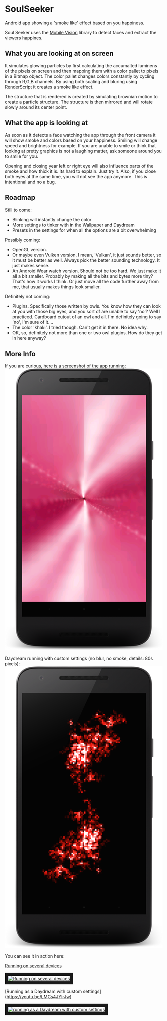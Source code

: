 # SoulSeeker
Android app showing a 'smoke like' effect based on you happiness. 

Soul Seeker uses the [Mobile Vision](https://developers.google.com/vision/introduction) library to detect faces and extract the viewers happines.

## What you are looking at on screen
It simulates glowing particles by first calculating the accumalted luminens of the pixels on screen and then mapping them with a color pallet to pixels in a Bitmap object.
The color pallet changes colors constantly by cycling through R,G,B channels.
By using both scaling and bluring using RenderScript it creates a smoke like effect.

The structure that is rendered is created by simulating brownian motion to create a particle structure. The structure is then mirrored and will rotate slowly around its center point.

## What the app is looking at
As soon as it detects a face watching the app through the front camera it will show smoke and colors based on your happiness.
Smiling will change speed and brightness for example. If you are unable to smile or think that looking at pretty graphics is not a laughing matter, ask someone around you to smile for you.

Opening and closing year left or right eye will also influence parts of the smoke and how thick it is. Its hard to explain. Just try it. Also, if you close both eyes at the same time, you will not see the app anymore. This is intentional and no a bug.

## Roadmap

Still to come:
  * Blinking will instantly change the color
  * More settings to tinker with in the Wallpaper and Daydream
  * Presets in the settings for when all the options are a bit overwhelming


Possibly coming:
  * OpenGL version.
  * Or maybe even Vulken version. I mean, 'Vulkan', it just sounds better, so it must be better as well. Always pick the better sounding technology. It just makes sense.
  * An Android Wear watch version. Should not be too hard. We just make it all a bit smaller. Probably by making all the bits and bytes more tiny? That's how it works I think. Or just move all the code further away from me, that usually makes things look smaller.


Definitely not coming:
  * Plugins. Specifically those written by owls. You know how they can look at you with those big eyes, and you sort of are unable to say 'no'? Well I practiced. Cardboard cutout of an owl and all. I'm definitely going to say 'no', I'm sure of it....
  * The color 'khaki'. I tried though. Can't get it in there. No idea why.
  * OK, so, definitely not more than one or two owl plugins. How do they get in here anyway?


## More Info
If you are curious, here is a screenshot of the app running:
![app running](screenshot_full.png)

Daydream running with custom settings (no blur, no smoke, details: 80s pixels):
![app running with custom settings](screenshot_custom.png)

You can see it in action here:

[Running on several devices](https://youtu.be/zVoKHC7ecvI)

<a href="http://www.youtube.com/watch?feature=player_embedded&v=zVoKHC7ecvI
" target="_blank"><img src="http://img.youtube.com/vi/zVoKHC7ecvI/0.jpg" 
alt="Running on several devices" width="480" height="270" border="10" /></a>

[Running as a Daydream with custom settings] (https://youtu.be/LMCs4JYlrJw)

<a href="http://www.youtube.com/watch?feature=player_embedded&v=LMCs4JYlrJw
" target="_blank"><img src="http://img.youtube.com/vi/LMCs4JYlrJw/0.jpg" 
alt="running as a Daydream with custom settings" width="480" height="270" border="10" /></a>
